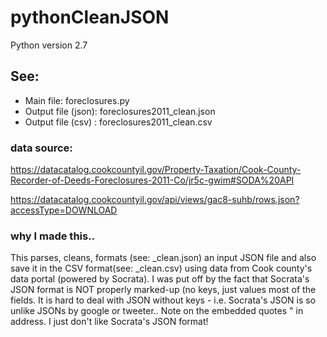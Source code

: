 pythonCleanJSON
===============

Python version 2.7

## See:
 -  Main file: foreclosures.py
 -  Output file (json): foreclosures2011_clean.json
 -  Output file (csv) : foreclosures2011_clean.csv


### data source: 
https://datacatalog.cookcountyil.gov/Property-Taxation/Cook-County-Recorder-of-Deeds-Foreclosures-2011-Co/jr5c-gwim#SODA%20API

https://datacatalog.cookcountyil.gov/api/views/gac8-suhb/rows.json?accessType=DOWNLOAD


### why I made this..
This parses, cleans, formats (see: _clean.json) an input JSON file and also save
it in the CSV format(see: _clean.csv) using data from Cook county's data portal
(powered by Socrata). I was put off by the fact that Socrata's JSON format is NOT
properly marked-up (no keys, just values most of the fields. It is hard to deal
with JSON without keys - i.e. Socrata's JSON is so unlike JSONs by google or tweeter..
Note on the embedded quotes \" in address. I just don't like Socrata's JSON format!